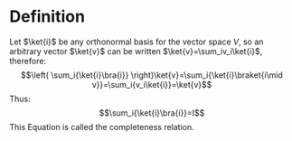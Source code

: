 # Definition
Let $\ket{i}$ be any orthonormal basis for the vector space $V$, so an arbitrary vector $\ket{v}$ can be written $\ket{v}=\sum_iv_i\ket{i}$, therefore:
$$\left( \sum_i{\ket{i}\bra{i}} \right)\ket{v}=\sum_i{\ket{i}\braket{i\mid v}}=\sum_i{v_i\ket{i}}=\ket{v}$$
Thus:
$$\sum_i{\ket{i}\bra{i}}=I$$
This Equation is called the completeness relation.